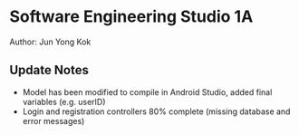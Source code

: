 # Software Engineering Studio 1A
Author: Jun Yong Kok

Update Notes
------------
 - Model has been modified to compile in Android Studio, added final variables (e.g. userID)
 - Login and registration controllers 80% complete (missing database and error messages)
